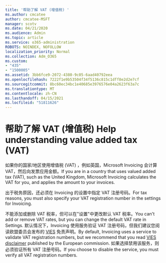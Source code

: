 ```yaml
---
title: '帮助了解 VAT (增值税) '
ms.author: cmcatee
author: cmcatee-MSFT
manager: scotv
ms.date: 04/21/2020
ms.audience: Admin
ms.topic: article
ms.service: o365-administration
ROBOTS: NOINDEX, NOFOLLOW
localization_priority: Normal
ms.collection: Adm_O365
ms.custom:
- "435"
- "1500005"
ms.assetid: 3bb6fce9-2072-4380-9c05-6aad40792eea
ms.openlocfilehash: 7222f1e9b53504f34f5136c815c1dff8e2d2e7cf
ms.sourcegitcommit: 8bc60ec34bc1e40685e3976576e04a2623f63a7c
ms.translationtype: MT
ms.contentlocale: zh-CN
ms.lasthandoff: 04/15/2021
ms.locfileid: "51811626"
---
```

# <a name="help-understanding-value-added-tax-vat"></a><span data-ttu-id="df492-102">帮助了解 VAT (增值税) </span><span class="sxs-lookup"><span data-stu-id="df492-102">Help understanding value added tax (VAT)</span></span>

<span data-ttu-id="df492-103">如果你的国家/地区使用增值税 (VAT) ，例如英国，Microsoft Invoicing 会计算 VAT，然后向发票应用金额。</span><span class="sxs-lookup"><span data-stu-id="df492-103">If you are in a country that uses valued added tax (VAT), such as the United Kingdom, Microsoft Invoicing calculates the VAT for you, and applies the amount to your invoices.</span></span>
  
<span data-ttu-id="df492-104">出于税务原因，还必须在 Invoicing 的设置中指定 VAT 注册号码。</span><span class="sxs-lookup"><span data-stu-id="df492-104">For tax reasons, you must also specify your VAT registration number in the settings for Invoicing.</span></span>
  
<span data-ttu-id="df492-105">不能添加或删除 VAT 税率，但可以在"设置"中更改默认 VAT 税率。</span><span class="sxs-lookup"><span data-stu-id="df492-105">You can't add or remove VAT rates, but you can change the default VAT rate in Settings.</span></span> <span data-ttu-id="df492-106">默认情况下，Invoicing 使用服务验证 VAT 注册号码，但我们建议您阅读欧盟委员会发布的 [VIES](https://go.microsoft.com/fwlink/?LinkID=841741) 免责声明。</span><span class="sxs-lookup"><span data-stu-id="df492-106">By default, Invoicing uses a service to validate VAT registration numbers, but we recommend that you read [VIES disclaimer](https://go.microsoft.com/fwlink/?LinkID=841741) published by the European commission.</span></span> <span data-ttu-id="df492-107">如果选择禁用该服务，则必须验证所有 VAT 注册号码。</span><span class="sxs-lookup"><span data-stu-id="df492-107">If you choose to disable the service, you must verify all VAT registration numbers.</span></span>